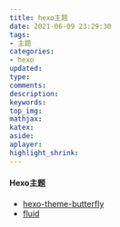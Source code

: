 ```yaml
---
title: hexo主题
date: 2021-06-09 23:29:30
tags:
- 主题
categories:
- hexo
updated:
type:
comments:
description:
keywords:
top_img:
mathjax:
katex:
aside:
aplayer:
highlight_shrink:
---
```


#### Hexo主题

* [hexo-theme-butterfly](https://github.com/jerryc127/hexo-theme-butterfly)
* [fluid](https://github.com/fluid-dev/hexo-theme-fluid)

